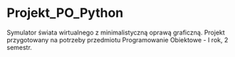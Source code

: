# Projekt_PO_Python
Symulator świata wirtualnego z minimalistyczną oprawą graficzną. Projekt przygotowany na potrzeby przedmiotu Programowanie Obiektowe - I rok, 2 semestr.
